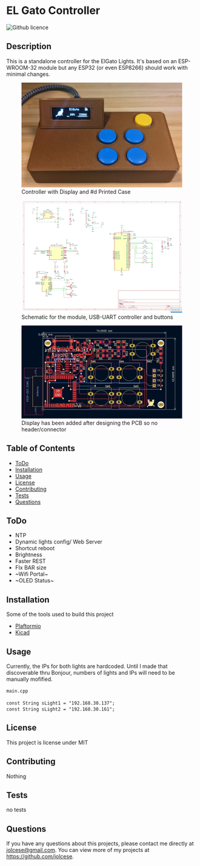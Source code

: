 # EL Gato Controller
  ![Github licence](http://img.shields.io/badge/license-MIT-blue.svg)


  ## Description
  This is a standalone controller for the ElGato Lights. It's based on an ESP-WROOM-32 module but any ESP32 (or even ESP8266) should work with minimal changes.

  <figure><img src="support/ControllerReal.jpg" width="600"><figcaption>Controller with Display and #d Printed Case</figcaption></figure>

  <figure><img src="support/schematic.png" width="600"><figcaption>Schematic for the module, USB-UART controller and buttons</figcaption></figure>

  <figure><img src="support/PCB/PCB.jpg" width="600"><figcaption>Display has been added after designing the PCB so no header/connector</figcaption></figure>


  ## Table of Contents
  * [ToDo](#todo)
  * [Installation](#installation)
  * [Usage](#usage)
  * [License](#license)
  * [Contributing](#contributing)
  * [Tests](#tests)
  * [Questions](#questions)

  ## ToDo
  
  - NTP
  - Dynamic lights config/ Web Server
  - Shortcut reboot
  - Brightness
  - Faster REST
  - FIx BAR size
  - ~Wifi Portal~
  - ~OLED Status~
  ## Installation
  Some of the tools used to build this project
  - [Plaftormio](https://platformio.org/)
  - [Kicad](https://www.kicad.org/)
  ## Usage
  Currently, the IPs for both lights are hardcoded. Until I made that discoverable thru Bonjour, numbers of lights and IPs will need to be manually mofified.
  
    main.cpp
    
    const String sLight1 = "192.168.30.137";
    const String sLight2 = "192.168.30.161";

  ## License
  This project is license under MIT

  ## Contributing
  Nothing

  ## Tests
  no tests

  ## Questions
  If you have any questions about this projects, please contact me directly at jolcese@gmail.com. You can view more of my projects at https://github.com/jolcese.